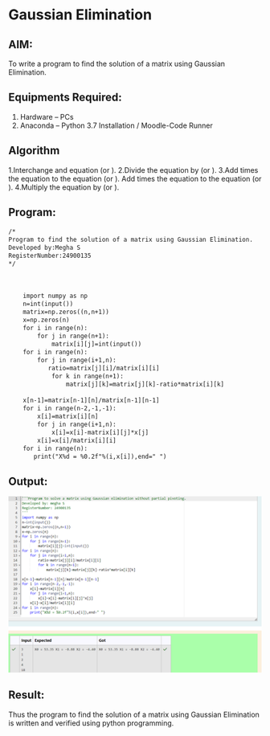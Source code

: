 # Gaussian Elimination

## AIM:
To write a program to find the solution of a matrix using Gaussian Elimination.

## Equipments Required:
1. Hardware – PCs
2. Anaconda – Python 3.7 Installation / Moodle-Code Runner

## Algorithm
1.Interchange and equation (or ).
2.Divide the equation by (or ).
3.Add times the equation to the equation (or ). Add times the equation to the equation (or ).
4.Multiply the equation by (or ).


## Program:
```
/*
Program to find the solution of a matrix using Gaussian Elimination.
Developed by:Megha S 
RegisterNumber:24900135
*/



    import numpy as np
    n=int(input())
    matrix=np.zeros((n,n+1))
    x=np.zeros(n)
    for i in range(n):
        for j in range(n+1):
            matrix[i][j]=int(input())
    for i in range(n):
        for j in range(i+1,n):
           ratio=matrix[j][i]/matrix[i][i]
            for k in range(n+1):
                matrix[j][k]=matrix[j][k]-ratio*matrix[i][k]

    x[n-1]=matrix[n-1][n]/matrix[n-1][n-1]
    for i in range(n-2,-1,-1):
        x[i]=matrix[i][n]
        for j in range(i+1,n):
            x[i]=x[i]-matrix[i][j]*x[j]
        x[i]=x[i]/matrix[i][i]
    for i in range(n):
       print("X%d = %0.2f"%(i,x[i]),end=" ")

```





## Output:
![output](<Screenshot 2024-11-17 145905.png>)



## Result:
Thus the program to find the solution of a matrix using Gaussian Elimination is written and verified using python programming.

